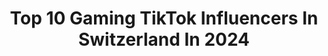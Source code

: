 ---
title: Top 10 Gaming TikTok Influencers In Switzerland In 2024
description: >-
  Find top gaming TikTok influencers in Switzerland in 2024. Most popular hashtags: #gaming #fyp #foryou #fortnite.
platform: TikTok
hits: 23
text_top: See the best TikTok influencers on inBeat.
text_bottom: Our search engine holds 23 TikTok influencers like this in Switzerland for you to work with.
profiles:
  - username: "chiefavalon"
    fullname: >-
      ChiefAvalon
    bio: >-
      ⭐️ Youtuber, eSports Kommentator, Gaming, Brawl Stars, Story Spotlight ❤️ NEU⬇️
    location: "Switzerland"
    followers: 233700
    engagement: 1826
    commentsToLikes: 0.024025
    id: ckbf85ixoyeq40j23y4xep6cg
    verified: false
    hashtags: "#brawlball, #brawlstars, #chiefavalon, #achtunglustig"
  - username: "edjojoo"
    fullname: >-
      The Edjojo
    bio: >-
      Hiiiha Gaming/Anime et du Wtf ٩(๑❛ᴗ❛๑)
    location: "Switzerland"
    followers: 3460
    engagement: 933
    commentsToLikes: 0.055081
    id: ckc1zeydm37740j23rbaqihdl
    verified: false
    hashtags: "#pourtoi, #stitch, #anime, #fyp"
  - username: "the_fortnite_lama"
    fullname: >-
      The Fortnite Lama
    bio: >-
      🎮 GAMING CHANNEL 🎮 ⬇⬇⬇ LITTLE YOU 3D ⬇⬇⬇
    location: "Switzerland"
    followers: 267400
    engagement: 689
    commentsToLikes: 0.021403
    id: ckb9rzggsoztv0j2395vbomgs
    verified: false
    hashtags: "#funny, #cool, #cod, #fun"
  - username: "der_porg_gaming"
    fullname: >-
      Der Porg
    bio: >-
      SJHVPY Creator Code Gueaezi ⚔️ Profilbild von @5lingaming
    location: "Switzerland"
    followers: 13900
    engagement: 1052
    commentsToLikes: 0.047199
    id: ckamm4f96yxow0i785z74zyca
    verified: false
    hashtags: "#porgies, #gta5, #ichzocke, #ps4"
  - username: "5lingaming"
    fullname: >-
      .
    bio: >-
      LS Fire Department 👨‍🚒🔥 Thanks for 3087 followers and 13.5k Likes 🎉
    location: "Switzerland"
    followers: 3063
    engagement: 906
    commentsToLikes: 0.064552
    id: ckan5zydxhldj0i78hryc1o92
    verified: false
    hashtags: "#gta5, #fun, #ichzocke, #fy"
  - username: "brominga"
    fullname: >-
      brominga
    bio: >-
      Subscribe to our YT because you are awesome ❤️ Livestream every SUN.+WED. 5:20pm
    location: "Switzerland"
    followers: 98600
    engagement: 959
    commentsToLikes: 0.240964
    id: ck8ncvfteg5ks0j78pe71kgjl
    verified: false
    hashtags: "#summer, #fyp, #trend, #relatable"
  - username: "commandgeek"
    fullname: >-
      commandgeek
    bio: >-
      Youtuber with 200k+ subs ⬆️ I make original Minecraft datapack creations.
    location: "Switzerland"
    followers: 213300
    engagement: 1740
    commentsToLikes: 0.018351
    id: ckbqhuynb36df0j23tv0qna9r
    verified: false
    hashtags: "#foryou, #viral, #minecraftcursed, #youtube"
  - username: "mrpipistro"
    fullname: >-
      Dave
    bio: >-
      A summ ticines, va ben?! 🇨🇭 ⬇️ Triple screen setup tour video ⬇️
    location: "Switzerland"
    followers: 105000
    engagement: 586
    commentsToLikes: 0.039891
    id: ck9jw0jwpug9q0j78h8d0rasn
    verified: false
    hashtags: "#pc, #fyp, #rgb, #gaming"
  - username: "feschlify"
    fullname: >-
      Twitch Feschlify
    bio: >-
      Do you believe in God? Itachi is the best caracter in Naruto
    location: "Switzerland"
    followers: 7288
    engagement: 553
    commentsToLikes: 0.090689
    id: ckahta9amdon40i78u7umga4n
    verified: false
    hashtags: "#gaming, #apexlegends, #headset, #opening"
  - username: "abdplo11"
    fullname: >-
      andplo11
    bio: >-
      
    location: "Switzerland"
    followers: 14200
    engagement: 1341
    commentsToLikes: 0.026643
    id: ckcj06jow37zz0j237vfn07ao
    verified: false
    hashtags: "#foryou, #foryoupage, #4up, #viral"
---